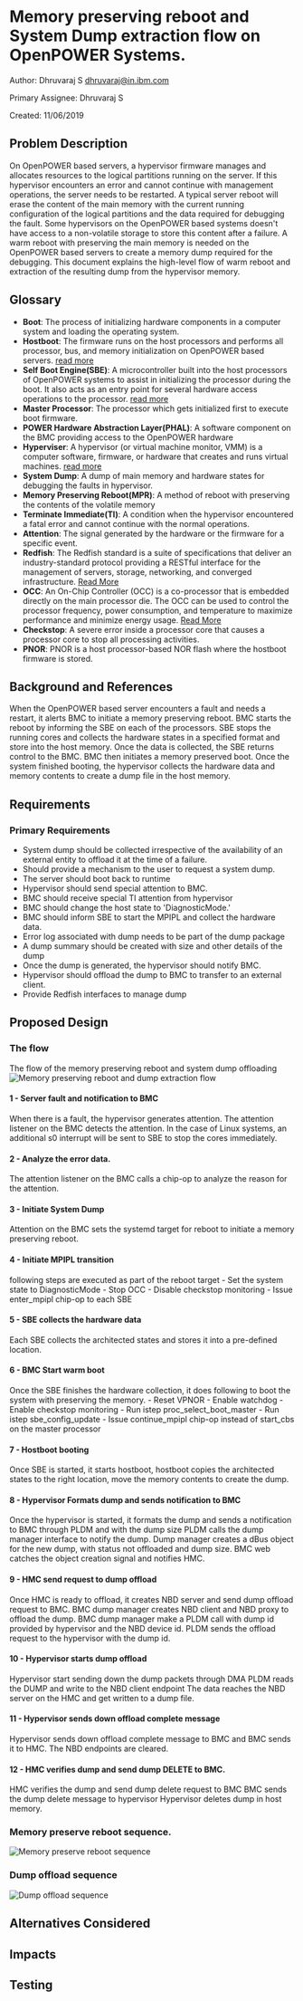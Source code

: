 ﻿# Memory preserving reboot and System Dump extraction flow on OpenPOWER Systems.

  Author: Dhruvaraj S <dhruvaraj@in.ibm.com>

  Primary Assignee: Dhruvaraj S

  Created: 11/06/2019

## Problem Description

On OpenPOWER based servers, a hypervisor firmware manages and allocates
resources to the logical partitions running on the server. If this hypervisor
encounters an error and cannot continue with management operations, the server
needs to be restarted. A typical server reboot will erase the content of the main
memory with the current running configuration of the logical partitions and the
data required for debugging the fault. Some hypervisors on the OpenPOWER based
systems doesn't have access to a non-volatile storage to store this content
after a failure. A warm reboot with preserving the main memory is needed on the
OpenPOWER based servers to create a memory dump required for the debugging.
This document explains the high-level flow of warm reboot and extraction of the
resulting dump from the hypervisor memory.


## Glossary

- **Boot**: The process of initializing hardware components in a computer system
and loading the operating system.
- **Hostboot**: The firmware runs on the host processors and performs all
processor, bus, and memory initialization on OpenPOWER based servers.
[read more](https://github.com/open-power/docs/blob/master/hostboot/HostBoot_PG.md)
- **Self Boot Engine(SBE)**: A microcontroller built into the host processors
of OpenPOWER systems to assist in initializing the processor during the boot.
It also acts as an entry point for several hardware access operations to the
processor. [read more](https://sched.co/SPZP)
- **Master Processor**: The processor which gets initialized first to execute
boot firmware.
- **POWER Hardware Abstraction Layer(PHAL)**: A software component on the BMC
providing access to the OpenPOWER hardware
- **Hyperviser**: A hypervisor (or virtual machine monitor, VMM) is a computer
software, firmware, or hardware that creates and runs virtual machines.
[read more](https://en.wikipedia.org/wiki/Hypervisor)
- **System Dump**: A dump of main memory and hardware states for debugging the
faults in hypervisor.
- **Memory Preserving Reboot(MPR)**: A method of reboot with preserving the
contents of the volatile memory
- **Terminate Immediate(TI)**: A condition when the hypervisor encountered
a fatal error and cannot continue with the normal operations.
- **Attention**: The signal generated by the hardware or the firmware for
a specific event.
- **Redfish**: The Redfish standard is a suite of specifications that deliver
an industry-standard protocol providing a RESTful interface for the management
of servers, storage, networking, and converged infrastructure.
[Read More](https://en.wikipedia.org/wiki/Redfish_(specification))
- **OCC**: An On-Chip Controller (OCC) is a co-processor that is embedded
directly on the main processor die. The OCC can be used to control the processor
frequency, power consumption, and temperature to maximize performance and
minimize energy usage.
[Read More](https://openpowerfoundation.org/on-chip-controller-occ/)
- **Checkstop**: A severe error inside a processor core that causes a processor
core to stop all processing activities.
- **PNOR**: PNOR is a host processor-based NOR flash where the hostboot
firmware is stored. 

## Background and References
When the OpenPOWER based server encounters a fault and needs a restart,
it alerts BMC to initiate a memory preserving reboot. BMC starts the reboot
by informing the SBE on each of the processors. SBE stops the running cores and
collects the hardware states in a specified format and store into the host memory.
Once the data is collected, the SBE returns control to the BMC. BMC then 
initiates a memory preserved boot. Once the system finished booting, 
the hypervisor collects the hardware data and memory contents to create 
a dump file in the host memory.

## Requirements

### Primary Requirements

-   System dump should be collected irrespective of the availability of an
    external entity to offload it at the time of a failure.
-   Should provide a mechanism to the user to request a system dump.
-   The server should boot back to runtime
-   Hypervisor should send special attention to BMC.
-   BMC should receive special TI attention from hypervisor
-   BMC should change the host state to 'DiagnosticMode.'
-   BMC should inform SBE to start the MPIPL and collect the hardware data.
-   Error log associated with dump needs to be part of the dump package
-   A dump summary should be created with size and other details of the dump
-   Once the dump is generated, the hypervisor should notify BMC.
-   Hypervisor should offload the dump to BMC to transfer to an external client.
-   Provide Redfish interfaces to manage dump

## Proposed Design

### The flow
The flow of the memory preserving reboot and system dump offloading
![Memory preserving reboot and dump extraction flow](https://user-images.githubusercontent.com/16666879/70385938-81c3ef80-19b8-11ea-989f-1f158edda122.jpeg)
#### 1 - Server fault and notification to BMC
When there is a fault, the hypervisor generates attention. The attention
listener on the BMC detects the attention. In the case of Linux systems,
an additional s0 interrupt will be sent to SBE to stop the cores immediately.
#### 2 -  Analyze the error data.
The attention listener on the BMC calls a chip-op to analyze the reason for the
attention.
#### 3 - Initiate System Dump
Attention on the BMC sets the systemd target for reboot to initiate a
memory preserving reboot.
#### 4 - Initiate MPIPL transition
following steps are executed as part of the reboot target
          - Set the system state to DiagnosticMode
          - Stop OCC
          - Disable checkstop monitoring
          - Issue enter_mpipl chip-op to each SBE
#### 5 - SBE collects the hardware data
Each SBE collects the architected states and stores it into a pre-defined
location.
#### 6 - BMC Start warm boot
Once the SBE finishes the hardware collection, it does following to boot the
system with preserving the memory.
          - Reset VPNOR
          - Enable watchdog
          - Enable checkstop monitoring
          - Run istep proc_select_boot_master
          - Run istep sbe_config_update
          - Issue continue_mpipl chip-op instead of start_cbs on the
            master processor
#### 7 - Hostboot booting
Once SBE is started, it starts hostboot, hostboot copies the architected states
to the right location, move the memory contents to create the dump.
#### 8 - Hypervisor Formats dump and sends notification to BMC
Once the hypervisor is started, it formats the dump and sends a notification to
BMC through PLDM and with the dump size PLDM calls the dump manager
interface to notify the dump. Dump manager creates a dBus object for the
new dump, with status not offloaded and dump size.
BMC web catches the object creation signal and notifies HMC.
#### 9 - HMC send request to dump offload
Once HMC is ready to offload, it creates NBD server and send dump offload
request to BMC. BMC dump manager creates NBD client and NBD proxy to
offload the dump. BMC dump manager make a PLDM call with dump id provided
by hypervisor and the NBD device id. PLDM sends the offload request to the
hypervisor with the dump id.
#### 10 - Hypervisor starts dump offload
Hypervisor start sending down the dump packets through DMA
PLDM reads the DUMP and write to the NBD client endpoint
The data reaches the NBD server on the HMC and get written to a dump file.
#### 11 - Hypervisor sends down offload complete message
Hypervisor sends down offload complete message to BMC and BMC sends it to HMC.
The NBD endpoints are cleared.
#### 12 - HMC verifies dump and send dump DELETE to BMC.
HMC verifies the dump and send dump delete request to BMC
BMC sends the dump delete message to hypervisor
Hypervisor deletes dump in host memory.

### Memory preserve reboot sequence.
![Memory preserve reboot sequence](https://user-images.githubusercontent.com/16666879/70385954-d7000100-19b8-11ea-9900-e6d691277fb8.jpeg)

### Dump offload sequence
![Dump offload sequence](https://user-images.githubusercontent.com/16666879/70385965-30683000-19b9-11ea-91a8-a5fe9630beb0.jpeg)
## Alternatives Considered

## Impacts

## Testing

